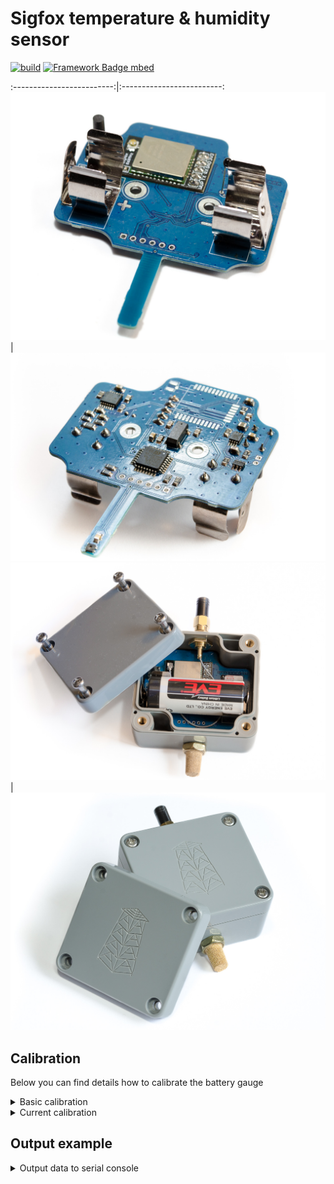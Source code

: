 # Sigfox temperature & humidity sensor

[![build](https://github.com/pilotak/sigfox-th-sensor/workflows/build/badge.svg)](https://github.com/pilotak/sigfox-th-sensor/actions)
[![Framework Badge mbed](https://img.shields.io/badge/framework-mbed-008fbe.svg)](https://os.mbed.com/)

:-------------------------:|:-------------------------:
![PCB 1](./images/1.jpg)  |  ![PCB 2](./images/2.jpg)
![Case 1](./images/3.jpg)  |  ![Case 2](./images/4.jpg)

## Calibration

Below you can find details how to calibrate the battery gauge

<details>
<summary>Basic calibration</summary>

Run following code in order to prepare & calibrate the battery gauge. Apply precisely 3.6V to battery clips. _(or adjust this values below)_.

> **Really important** to power the board via programming header during calibration (no current can flow through battery).
> Be careful! the board runs at +2V5 so the programmer has to have a same voltage levels or the regulator must not be populated when powering/programming at +3V3.

```cpp
#include "mbed.h"
#include "BQ35100.h"
#include "SHTC3.h"

I2C i2c(I2C_SDA, I2C_SCL);
BQ35100 gauge(GAUGE_ENABLE_PIN);
SHTC3 sht;

int main() {
    if (sht.init(&i2c)) {
        debug("SHTC3 init OK\n");

    } else {
        debug("SHTC3 init failed\n");
        return 0;
    }

    uint16_t real_temp;

    if (sht.read(&real_temp, nullptr)) {
        float temp = sht.toCelsius(real_temp) * 100;
        temp += 27315; // to 0.01 Kelvin
        temp /= 10; // to 0.1 Kelvin

        real_temp = (uint16_t)temp;

        debug("SHTC3 temperature: %uK\n", real_temp);

    } else {
        debug("SHTC3 temperature read failed\n");
        return 0;
    }

    if (gauge.init(&i2c)) {
        debug("Init OK\n");

    } else {
        debug("Could not init the gauge\n");
        return 0;
    }

    if (gauge.setSecurityMode(BQ35100::SECURITY_UNSEALED)) {
        debug("Device unsealed\n");

    } else {
        debug("Unseal failed\n");
        return 0;
    }

    ThisThread::sleep_for(1s);

    if (gauge.setGaugeMode(BQ35100::ACCUMULATOR_MODE)) {
        debug("Gauge mode set\n");

    } else {
        debug("Set gauge mode failed\n");
        return 0;
    }

    ThisThread::sleep_for(1s);

    if (gauge.setDesignCapacity(3800)) {
        debug("Design capacity set\n");

    } else {
        debug("Design capacity set failed\n");
        return 0;
    }

    ThisThread::sleep_for(1s);

    if (gauge.setBatteryAlert(0)) { // no alerts
        debug("Alerts cleared\n");

    } else {
        debug("Alert clear failed\n");
        return 0;
    }

    ThisThread::sleep_for(1s);

    if (gauge.startGauge()) {
        debug("Gauge started\n");

    } else {
        debug("Could not start the gauge\n");
        return 0;
    }

    ThisThread::sleep_for(1s);

    if (gauge.calibrateVoltage(3600)) { // mV
        debug("Voltage calibration successful\n");

    } else {
        debug("Voltage calibration failed\n");
        return 0;
    }

    ThisThread::sleep_for(1s);

    if (gauge.performCCOffset()) {
        debug("CC offset successful\n");

    } else {
        debug("CC offset failed\n");
        return 0;
    }

    ThisThread::sleep_for(1s);

    if (gauge.performBoardOffset()) {
        debug("Board offset successful\n");

    } else {
        debug("Board offset failed\n");
        return 0;
    }

    ThisThread::sleep_for(1s);

    if (gauge.useInternalTemp(true) && gauge.calibrateTemperature(real_temp)) {
        debug("Internal temperature calibration successful\n");

    } else {
        debug("Internal temperature calibration failed\n");
        return 0;
    }

    ThisThread::sleep_for(1s);

    if (gauge.useInternalTemp(false) && gauge.calibrateTemperature(real_temp)) {
        debug("External temperature calibration successful\n");

    } else {
        debug("External temperature calibration failed\n");
        return 0;
    }

    debug("Done\n");

    gauge.setSecurityMode(BQ35100::SECURITY_SEALED);
}
```

</details>

<details>
<summary>Current calibration</summary>

Run following code in order to calibrate flow current for battery gauge. Apply 100mA load _(or adjust this values below)_ between "battery +" and GND (**not** battery -)

```cpp
#include "mbed.h"
#include "BQ35100.h"

BQ35100 gauge(GAUGE_ENABLE_PIN);
I2C i2c(I2C_SDA, I2C_SCL);

int main() {
    if (gauge.init(&i2c)) {
        debug("Init OK\n");

    } else {
        debug("Could not init the gauge\n");
        return 0;
    }

    ThisThread::sleep_for(5s);

    if (gauge.setSecurityMode(BQ35100::SECURITY_UNSEALED)) {
        debug("Device unsealed\n");

    } else {
        debug("Unseal failed\n");
        return 0;
    }

    ThisThread::sleep_for(1s);

    if (gauge.setGaugeMode(BQ35100::ACCUMULATOR_MODE)) {
        debug("Gauge mode set\n");

    } else {
        debug("Set gauge mode failed\n");
        return 0;
    }

    ThisThread::sleep_for(1s);

    if (gauge.startGauge()) {
        debug("Gauge started\n");

    } else {
        debug("Could not start the gauge\n");
        return 0;
    }

    debug("Apply 100mA current within next 10s\n");

    ThisThread::sleep_for(10s);

    if (gauge.calibrateCurrent(100)) { // mA
        debug("Current calibration successful\n");

    } else {
        debug("Current calibration failed\n");
        return 0;
    }

    debug("Done\n");

    gauge.setSecurityMode(BQ35100::SECURITY_SEALED);
}
```

</details>

## Output example

<details>
<summary>Output data to serial console</summary>

```cpp
#include "mbed.h"
#include "SHTC3.h"
#include "BQ35100.h"

I2C i2c(I2C_SDA, I2C_SCL);
BQ35100 gauge(GAUGE_ENABLE_PIN);
SHTC3 sht;
Wisol wisol(WISOL_TX, WISOL_RX);

int main() {
    if (gauge.init(&i2c)) {
        debug("Gauge nit OK\n");

    } else {
        debug("Could not init the gauge\n");
        return 0;
    }

    if (gauge.startGauge()) {
        debug("Gauge started\n");

    } else {
        debug("Could not start the gauge\n");
        return 0;
    }

    if (sht.init(&i2c)) {
        debug("SHTC3 init OK\n");

    } else {
        debug("SHTC3 init failed\n");
        return 0;
    }

    if (!wisol.init()) {
        debug("Wisol init failed\n");
        return 0;
    }

    uint8_t data[8];

    if (wisol.getId(data)) {
        debug("Wisol ID: %02X%02X%02X%02X\n", data[0], data[1], data[2], data[3]);
    }

    if (wisol.getPac(data)) {
        debug("Wisol PAC: %02X%02X%02X%02X%02X%02X%02X%02X\n", data[0], data[1], data[2], data[3], data[4], data[5], data[6], data[7]);
    }

    while (1) {
        uint16_t data_1, data_2;
        int16_t current;

        if (sht.read(&data_1, &data_2)) {
            float temp = sht.toCelsius(data_1) * 100;
            float humidity = sht.toPercentage(data_2) * 100;

            // result is actually "°C * 100" and "% * 100"
            debug("Temperature: %i*C\nHumidity: %u%%\n", (int16_t)temp, (uint16_t)humidity);

        } else {
            debug("SHTC3 read failed\n");
        }

        if (gauge.getVoltage(&data_1)) {
            debug("Battery voltage: %umV\n", data_1);

        } else {
            debug("Failed to read battery voltage\n");
        }

        if (gauge.getCurrent(&current)) {
            debug("Battery current: %imA\n", current);

        } else {
            debug("Failed to read battery current\n");
        }

        if (gauge.getTemperature(&data_1)) {
            // result is actually "°C * 100"
            debug("Battery temperature: %li*C\n", ((int32_t)data_1 * 10) - 27315);

        } else {
            debug("Failed to read battery temperature\n");
        }

        if (gauge.getInternalTemperature(&data_1)) {
            // result is actually "°C * 100"
            debug("Gauge temperature: %li*C\n", ((int32_t)data_1 * 10) - 27315);

        } else {
            debug("Failed to read gauge temperature\n");
        }

        debug("\n");

        ThisThread::sleep_for(2s);
    }
}
```

</details>
